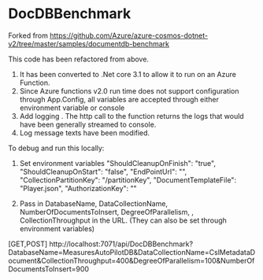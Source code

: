 # DocDBBenchmark
Forked from https://github.com/Azure/azure-cosmos-dotnet-v2/tree/master/samples/documentdb-benchmark

This code has been refactored from above. 

1. It has been converted to .Net core 3.1 to allow it to run on an Azure Function. 
2. Since Azure functions v2.0 run time does not support configuration through App.Config, all variables are accepted through either environment variable or console
3. Add logging . The http call to the function returns the logs that would have been generally streamed to console.
4. Log message texts have been modified.


To debug and run this locally:

1. Set environment variables 
        "ShouldCleanupOnFinish": "true",
        "ShouldCleanupOnStart": "false",
        "EndPointUrl": "<insert COSMOS DB account URI>",
        "CollectionPartitionKey": "/partitionKey",
        "DocumentTemplateFile": "Player.json",
        "AuthorizationKey": "<Primary Key for the Cosmos DB account>"

2. Pass in DatabaseName, DataCollectionName, NumberOfDocumentsToInsert, DegreeOfParallelism, , CollectionThroughput in the URL. (They can also be set through environment variables)

 [GET,POST] http://localhost:7071/api/DocDBBenchmark?DatabaseName=MeasuresAutoPilotDB&DataCollectionName=CslMetadataDocument&CollectionThroughput=400&DegreeOfParallelism=100&NumberOfDocumentsToInsert=900
 
 


